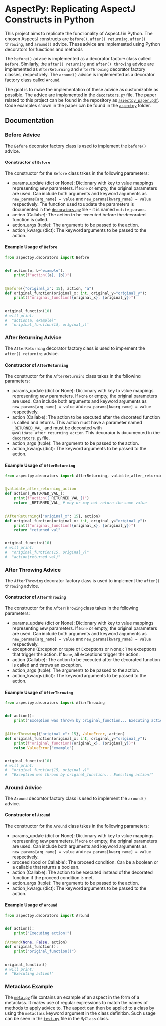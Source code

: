 # AspectPy: Replicating AspectJ Constructs in Python

This project aims to replicate the functionality of AspectJ in Python. The chosen AspectJ constructs are `before()`, `after() returning`, `after() throwing`, and `around()` advice. These advice are implemented using Python decorators for functions and methods.

The `before()` advice is implemented as a decorator factory class called `Before`. Similarly, the `after() returning` and `after() throwing` advice are implemented as `AfterReturning` and `AfterThrowing` decorator factory classes, respectively. The `around()` advice is implemented as a decorator factory class called `Around`.

The goal is to make the implementation of these advice as customizable as possible. The advice are implemented in the [`decorators.py`](src/aspectpy/decorators.py) file. The paper related to this project can be found in the repository as [`aspectpy_paper.pdf`](modroczky_aspectpy_paper.pdf). Code examples shown in  the paper can be found in the [`aspectpy`](src/aspectpy) folder.

## Documentation

### Before Advice

The `Before` decorator factory class is used to implement the `before()` advice.

#### Constructor of `Before`

The constructor for the `Before` class takes in the following parameters:

- params_update (dict or None): Dictionary with key to value mappings representing new parameters. If `None` or empty, the original parameters are used. Can include both arguments and keyword arguments as `new_params[arg_name] = value` and `new_params[kwarg_name] = value` respectively. The function used to update the parameters is documented in the [`decorators.py`](src/aspectpy/decorators.py) file - it is named `mutate_params`.
- action (Callable): The action to be executed before the decorated function is called.
- action_args (tuple): The arguments to be passed to the action.
- action_kwargs (dict): The keyword arguments to be passed to the action.

#### Example Usage of `Before`

```python
from aspectpy.decorators import Before


def action(a, b="example"):
    print(f"action({a}, {b})")


@Before({"original_x": 15}, action, "a")
def original_function(original_x: int, original_y="original_y"):
    print(f"original_function({original_x}, {original_y})")


original_function(10)
# will print:
#  "action(a, example)"
#  "original_function(15, original_y)"
```

### After Returning Advice

The `AfterReturning` decorator factory class is used to implement the `after() returning` advice.

#### Constructor of `AfterReturning`

The constructor for the `AfterReturning` class takes in the following parameters:

- params_update (dict or None): Dictionary with key to value mappings representing new parameters. If `None` or empty, the original parameters are used. Can include both arguments and keyword arguments as `new_params[arg_name] = value` and `new_params[kwarg_name] = value` respectively.
- action (Callable): The action to be executed after the decorated function is called and returns. This action must have a parameter named `_RETURNED_VAL_` and must be decorated with `@validate_after_returning_action`. This decorator is documented in the [`decorators.py`](src/aspectpy/decorators.py) file.
- action_args (tuple): The arguments to be passed to the action.
- action_kwargs (dict): The keyword arguments to be passed to the action.

#### Example Usage of `AfterReturning`

```python
from aspectpy.decorators import AfterReturning, validate_after_returning_action


@validate_after_returning_action
def action(_RETURNED_VAL_):
    print(f"action({_RETURNED_VAL_})")
    return _RETURNED_VAL_ # may or may not return the same value


@AfterReturning({"original_x": 15}, action)
def original_function(original_x: int, original_y="original_y"):
    print(f"original_function({original_x}, {original_y})")
    return "returned_val"


original_function(10)
# will print:
#  "original_function(15, original_y)"
#  "action(returned_val)"
```

### After Throwing Advice

The `AfterThrowing` decorator factory class is used to implement the `after() throwing` advice.

#### Constructor of `AfterThrowing`

The constructor for the `AfterThrowing` class takes in the following parameters:

- params_update (dict or None): Dictionary with key to value mappings representing new parameters. If `None` or empty, the original parameters are used. Can include both arguments and keyword arguments as `new_params[arg_name] = value` and `new_params[kwarg_name] = value` respectively.
- exceptions (Exception or tuple of Exceptions or None): The exceptions that trigger the action. If `None`, all exceptions trigger the action.
- action (Callable): The action to be executed after the decorated function is called and throws an exception.
- action_args (tuple): The arguments to be passed to the action.
- action_kwargs (dict): The keyword arguments to be passed to the action.

#### Example Usage of `AfterThrowing`

```python
from aspectpy.decorators import AfterThrowing


def action():
    print("Exception was thrown by original_function... Executing action!")


@AfterThrowing({"original_x": 15}, ValueError, action)
def original_function(original_x: int, original_y="original_y"):
    print(f"original_function({original_x}, {original_y})")
    raise ValueError("example")


original_function(10)
# will print:
#  "original_function(15, original_y)"
#  "Exception was thrown by original_function... Executing action!"
```

### Around Advice

The `Around` decorator factory class is used to implement the `around()` advice.

#### Constructor of `Around`

The constructor for the `Around` class takes in the following parameters:

- params_update (dict or None): Dictionary with key to value mappings representing new parameters. If `None` or empty, the original parameters are used. Can include both arguments and keyword arguments as `new_params[arg_name] = value` and `new_params[kwarg_name] = value` respectively.
- proceed (bool or Callable): The proceed condition. Can be a boolean or a callable that returns a boolean.
- action (Callable): The action to be executed instead of the decorated function if the proceed condition is met.
- action_args (tuple): The arguments to be passed to the action.
- action_kwargs (dict): The keyword arguments to be passed to the action.

#### Example Usage of `Around`

```python
from aspectpy.decorators import Around


def action():
    print("Executing action!")

@Around(None, False, action)
def original_function():
    print("original_function()")


original_function()
# will print:
#  "Executing action!"
```

### Metaclass Example

The [`meta.py`](src/aspectpy/meta.py) file contains an example of an aspect in the form of a metaclass. It makes use of regular expressions to match the names of methods to apply advice to. The aspect can then be applied to a class by using the `metaclass` keyword argument in the class definition. Such usage can be seen in the [`test.py`](src/test.py) file in the `MyClass` class.
